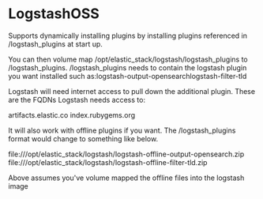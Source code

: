 # LogstashOSS

Supports dynamically installing plugins by installing plugins referenced in /logstash_plugins at start up.

You can then volume map /opt/elastic_stack/logstash/logstash_plugins to /logstash_plugins. /logstash_plugins needs to contain the logstash plugin you want installed such as:logstash-output-opensearchlogstash-filter-tld

Logstash will need internet access to pull down the additional plugin. These are the FQDNs Logstash needs access to:

artifacts.elastic.co
index.rubygems.org

It will also work with offline plugins if you want. The /logstash_plugins format would change to something like below.

file:///opt/elastic_stack/logstash/logstash-offline-output-opensearch.zip
file:///opt/elastic_stack/logstash/logstash-offline-filter-tld.zip

Above assumes you've volume mapped the offline files into the logstash image
